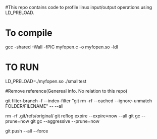 #This repo contains code to profile linux input/output operations using LD_PRELOAD.

# To compile

gcc -shared -Wall -fPIC myfopen.c -o myfopen.so -ldl

# TO RUN

LD_PRELOAD=./myfopen.so ./smalltest

#Remove reference(Genereal info. No relation to this repo)

git filter-branch -f --index-filter "git rm -rf --cached --ignore-unmatch FOLDER/FILENAME" -- --all

rm -rf .git/refs/original/
git reflog expire --expire=now --all
git gc --prune=now
git gc --aggressive --prune=now

git push --all --force


